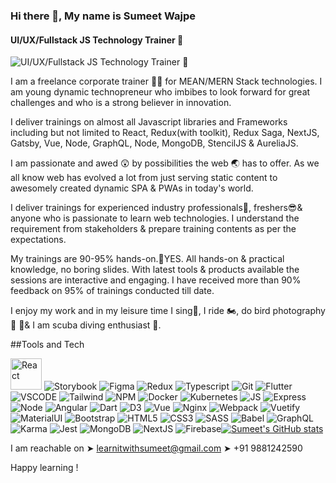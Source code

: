 ### Hi there 👋, My name is Sumeet Wajpe
#### UI/UX/Fullstack JS Technology Trainer 🥷
![UI/UX/Fullstack JS Technology Trainer 🥷](https://media.licdn.com/dms/image/C4E16AQHtASr07HGRLQ/profile-displaybackgroundimage-shrink_350_1400/0/1601540853869?e=1683158400&v=beta&t=GPKbg9KiGfFvkiPowReBkLk4PlB98Aup3JxPDWrHcnk)

I am a freelance  corporate trainer 👨‍🏫 for MEAN/MERN Stack technologies. I am young dynamic technopreneur who imbibes to look forward for great challenges and who is a strong believer in innovation. 

I deliver trainings on almost all Javascript libraries and Frameworks including but not limited to React, Redux(with toolkit), Redux Saga, NextJS, Gatsby, Vue, Node, GraphQL, Node, MongoDB, StencilJS & AureliaJS. 

I am passionate and awed 😲 by possibilities the web 🌏 has to offer. As we all know web has evolved a lot from just serving static content to awesomely created dynamic SPA & PWAs in today's world. 

I deliver trainings for experienced industry professionals🥸, freshers😎& anyone who is passionate to learn web technologies. I understand  the requirement from stakeholders & prepare training contents as per the expectations. 

My trainings are 90-95% hands-on.🕺YES. All hands-on & practical knowledge, no boring slides. With latest tools & products available the sessions are interactive and engaging. I have received more than 90% feedback on 95% of trainings conducted till date.

I enjoy my work and in my leisure time I sing🎤, I ride 🏍️, do bird photography🦉 🦅& I am scuba diving enthusiast 🤿.

##Tools and Tech

<img src="https://github.com/devicons/devicon/blob/master/icons/react/react-original-wordmark.svg" height="50px" alt="React" />
<img src="https://github.com/devicons/devicon/blob/master/icons/storybook/storybook-original-wordmark.svg" alt="Storybook" />
<img src="https://github.com/devicons/devicon/blob/master/icons/figma/figma-original.svg" alt="Figma" />
<img src="https://github.com/devicons/devicon/blob/master/icons/redux/redux-original.svg" alt="Redux" />
<img src="https://github.com/devicons/devicon/blob/master/icons/typescript/typescript-plain.svg" alt="Typescript" />
<img src="https://github.com/devicons/devicon/blob/master/icons/git/git-plain-wordmark.svg" alt="Git" />
<img src="https://github.com/devicons/devicon/blob/master/icons/flutter/flutter-original.svg" alt="Flutter" />
<img src="https://github.com/devicons/devicon/blob/master/icons/vscode/vscode-original-wordmark.svg" alt="VSCODE" />
<img src="https://github.com/devicons/devicon/blob/master/icons/tailwindcss/tailwindcss-original-wordmark.svg" alt="Tailwind" />
<img src="https://github.com/devicons/devicon/blob/master/icons/npm/npm-original-wordmark.svg" alt="NPM" />
<img src="https://github.com/devicons/devicon/blob/master/icons/docker/docker-plain.svg" alt="Docker" />
<img src="https://github.com/devicons/devicon/blob/master/icons/kubernetes/kubernetes-plain.svg" alt="Kubernetes" />
<img src="https://github.com/devicons/devicon/blob/master/icons/javascript/javascript-plain.svg" alt="JS" />
<img src="https://github.com/devicons/devicon/blob/master/icons/express/express-original-wordmark.svg" alt="Express" />
<img src="https://github.com/devicons/devicon/blob/master/icons/nodejs/nodejs-original-wordmark.svg" alt="Node" />
<img src="https://github.com/devicons/devicon/blob/master/icons/angularjs/angularjs-original.svg" alt="Angular" />
<img src="https://github.com/devicons/devicon/blob/master/icons/dart/dart-original-wordmark.svg" alt="Dart" />
<img src="https://github.com/devicons/devicon/blob/master/icons/d3js/d3js-original.svg" alt="D3" />
<img src="https://github.com/devicons/devicon/blob/master/icons/vuejs/vuejs-original-wordmark.svg" alt="Vue" />
<img src="https://github.com/devicons/devicon/blob/master/icons/nginx/nginx-original.svg" alt="Nginx" />
<img src="https://github.com/devicons/devicon/blob/master/icons/webpack/webpack-original-wordmark.svg" alt="Webpack" />
<img src="https://github.com/devicons/devicon/blob/master/icons/vuetify/vuetify-original.svg" alt="Vuetify" />
<img src="https://github.com/devicons/devicon/blob/master/icons/materialui/materialui-plain.svg" alt="MaterialUI" />
<img src="https://github.com/devicons/devicon/blob/master/icons/bootstrap/bootstrap-original-wordmark.svg" alt="Bootstrap" />
<img src="https://github.com/devicons/devicon/blob/master/icons/html5/html5-original.svg" alt="HTML5" />
<img src="https://github.com/devicons/devicon/blob/master/icons/css3/css3-plain-wordmark.svg" alt="CSS3" />
<img src="https://github.com/devicons/devicon/blob/master/icons/sass/sass-original.svg" alt="SASS" />
<img src="https://github.com/devicons/devicon/blob/master/icons/babel/babel-original.svg" alt="Babel" />
<img src="https://github.com/devicons/devicon/blob/master/icons/graphql/graphql-plain.svg" alt="GraphQL" />
<img src="https://github.com/devicons/devicon/blob/master/icons/karma/karma-original.svg" alt="Karma" />
<img src="https://github.com/devicons/devicon/blob/master/icons/jest/jest-plain.svg" alt="Jest" />
<img src="https://github.com/devicons/devicon/blob/master/icons/mongodb/mongodb-original-wordmark.svg" alt="MongoDB" />
<img src="https://github.com/devicons/devicon/blob/master/icons/nextjs/nextjs-original-wordmark.svg" alt="NextJS" />
<img src="https://github.com/devicons/devicon/blob/master/icons/firebase/firebase-plain-wordmark.svg" alt="Firebase" /





[![Sumeet's GitHub stats](https://github-readme-stats.vercel.app/api?username=SumeetWajpe)](https://github.com/SumeetWajpe/github-readme-stats)

I am reachable on 
➤ learnitwithsumeet@gmail.com
➤ +91 9881242590

Happy learning ! 




